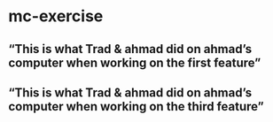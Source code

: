# mc-exercise

## “This is what Trad & ahmad did on ahmad’s computer when working on the first feature”

## “This is what Trad & ahmad did on ahmad’s computer when working on the third feature”
